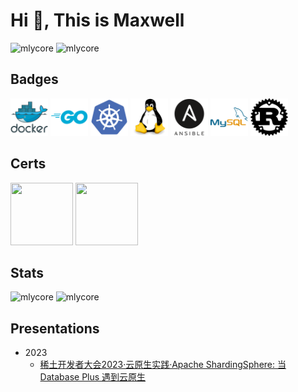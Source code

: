 <h1 align="left">Hi 👋, This is Maxwell</h1>

<p align="left">
  <img src="https://komarev.com/ghpvc/?username=mlycore&label=Profile%20views&color=0e75b6&style=flat" alt="mlycore" /> 
  <img src="https://img.shields.io/github/followers/mlycore?label=follow&style=social" alt="mlycore" /> 
</p>

<h2 align="left">Badges</h1>
<p align="left">
  <img src="https://github.com/devicons/devicon/blob/master/icons/docker/docker-original-wordmark.svg" width="60" height="60" />
  <img src="https://github.com/devicons/devicon/blob/master/icons/go/go-original-wordmark.svg" width="60" height="60" />
  <img src="https://github.com/devicons/devicon/blob/master/icons/kubernetes/kubernetes-plain.svg" width="60" height="60" />
  <img src="https://github.com/devicons/devicon/blob/master/icons/linux/linux-original.svg" width="60" height="60" />
  <img src="https://github.com/devicons/devicon/blob/master/icons/ansible/ansible-original-wordmark.svg" width="60" height="60" />
  <img src="https://github.com/devicons/devicon/blob/master/icons/mysql/mysql-original-wordmark.svg" width="60" height="60" />
  <img src="https://github.com/devicons/devicon/blob/master/icons/rust/rust-plain.svg" width="60" height="60" />
</p>

<h2 align="left">Certs</h1>
<p align="left">
  <img src="https://d1.awsstatic.com/training-and-certification/certification-badges/AWS-Certified-Solutions-Architect-Professional_badge.69d82ff1b2861e1089539ebba906c70b011b928a.png" width="100" height="100" />
  <img src="https://d1.awsstatic.com/training-and-certification/certification-badges/AWS-Certified-Database-Specialty_badge.28105e7379583941c3e2c68f1afb03b45ecf7507.png" width="100" height="100" />
</p>

<h2 align="left">Stats</h1>
<p align="left">
  <img src="https://github-readme-stats.vercel.app/api/top-langs?username=mlycore&show_icons=true&theme=gruvbox&locale=en&layout=compact&exclude_repo=mlycore.github.io" alt="mlycore" />
  <img src="https://github-readme-stats.vercel.app/api?username=mlycore&hide_border=true&show_icons=true&include_all_commits=true&count_private=true&theme=buefy&theme=jolly)](https://github.com/anuraghazra/github-readme-stats" alt="mlycore" />
</p>


## Presentations
* 2023
  * [稀土开发者大会2023·云原生实践·Apache ShardingSphere: 当 Database Plus 遇到云原生](https://juejin.cn/live/yyssj003)






